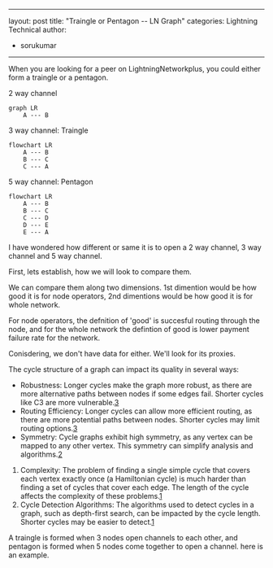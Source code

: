 
---
layout: post
title: "Traingle or Pentagon -- LN Graph"
categories: Lightning Technical
author:
- sorukumar
---

When you are looking for a peer on LightningNetworkplus, you could either form a traingle or a pentagon. 

2 way channel
```mermaid
graph LR 
	A --- B 
   ```
3 way channel: Traingle
```mermaid
flowchart LR 
	A --- B 
	B --- C 
	C --- A
   ```
5 way channel: Pentagon
```mermaid
flowchart LR 
	A --- B 
	B --- C 
	C --- D
	D --- E
	E --- A
   ```

I have wondered how different or same it is to open a 2 way channel, 3 way channel and 5 way channel.

First, lets establish, how we will look to compare them.

We can compare them along two dimensions. 1st dimention would be how good it is for node operators, 2nd dimentions would be how good it is for whole network.

For node operators, the defnition of 'good' is  succesful routing through the node, and for the whole network the defintion of good is lower payment failure rate for the network.

Conisdering, we don't have data for either. We'll look for its proxies.



The cycle structure of a graph can impact its quality in several ways:

-   Robustness: Longer cycles make the graph more robust, as there are more alternative paths between nodes if some edges fail. Shorter cycles like C3 are more vulnerable.[3](https://math.stackexchange.com/questions/1490053/what-is-the-difference-between-a-loop-cycle-and-strongly-connected-components-i)
-   Routing Efficiency: Longer cycles can allow more efficient routing, as there are more potential paths between nodes. Shorter cycles may limit routing options.[3](https://math.stackexchange.com/questions/1490053/what-is-the-difference-between-a-loop-cycle-and-strongly-connected-components-i)
-   Symmetry: Cycle graphs exhibit high symmetry, as any vertex can be mapped to any other vertex. This symmetry can simplify analysis and algorithms.[2](https://en.wikipedia.org/wiki/Cycle_graph)
1.  Complexity: The problem of finding a single simple cycle that covers each vertex exactly once (a Hamiltonian cycle) is much harder than finding a set of cycles that cover each edge. The length of the cycle affects the complexity of these problems.[1](https://en.wikipedia.org/wiki/Cycle_%28graph_theory%29)
2.  Cycle Detection Algorithms: The algorithms used to detect cycles in a graph, such as depth-first search, can be impacted by the cycle length. Shorter cycles may be easier to detect.[1](https://en.wikipedia.org/wiki/Cycle_%28graph_theory%29)





A traingle is formed when 3 nodes open channels to each other, and pentagon is formed when 5 nodes come together to open a channel. here is an example. 
<!--stackedit_data:
eyJoaXN0b3J5IjpbLTY2NzY4MTI5OSwxODIyNDE3MjU3LC0xMj
U0NDMwOTU0LC0xNDM0MzQ4MjI0LC05NzYzODIzMTcsLTE1NzIx
OTQ3MjcsLTMxMTQ4MjgwNiw3MzA5OTgxMTZdfQ==
-->